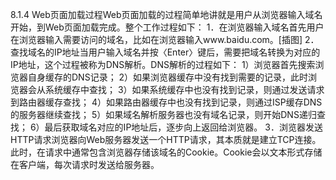 8.1.4 Web页面加载过程Web页面加载的过程简单地讲就是用户从浏览器输入域名开始，到Web页面加载完成。整个工作过程如下：
1．在浏览器输入域名首先用户在浏览器输入需要访问的域名，比如在浏览器输入www.baidu.com。[插图]
2．查找域名的IP地址当用户输入域名并按〈Enter〉键后，需要把域名转换为对应的IP地址，这个过程被称为DNS解析。DNS解析的过程如下：
1）浏览器首先搜索浏览器自身缓存的DNS记录；
2）如果浏览器缓存中没有找到需要的记录，此时浏览器会从系统缓存中查找；
3）如果系统缓存中也没有找到记录，则通过发送请求到路由器缓存查找；
4）如果路由器缓存中也没有找到记录，则通过ISP缓存DNS的服务器继续查找；
5）如果域名解析服务器也没有域名记录，则开始DNS递归查找；
6）最后获取域名对应的IP地址后，逐步向上返回给浏览器。
3．浏览器发送HTTP请求浏览器向Web服务器发送一个HTTP请求，其本质就是建立TCP连接。此时，在请求中通常包含浏览器存储该域名的Cookie。Cookie会以文本形式存储在客户端，每次请求时发送给服务器。